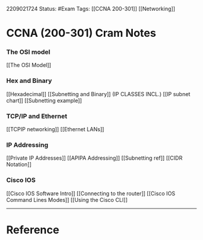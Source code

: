 2209021724
	Status: #Exam
		Tags: [[CCNA 200-301]] [[Networking]]

# CCNA (200-301) Cram Notes
### The OSI model
[[The OSI Model]]

### Hex and Binary
[[Hexadecimal]]
[[Subnetting and Binary]] (IP CLASSES INCL.)
[[IP subnet chart]]
[[Subnetting example]]

### TCP/IP and Ethernet
[[TCPIP networking]]
[[Ethernet LANs]]

### IP Addressing 
[[Private IP Addresses]]
[[APIPA Addressing]]
[[Subnetting ref]]
[[CIDR Notation]]

### Cisco IOS 
[[Cisco IOS Software Intro]]
[[Connecting to the router]]
[[Cisco IOS Command Lines Modes]]
[[Using the Cisco CLI]]


---
# Reference
